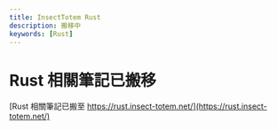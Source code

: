 ```yaml
---
title: InsectTotem Rust 
description: 搬移中
keywords: [Rust]
---
```


# Rust 相關筆記已搬移
[Rust 相關筆記已搬至 https://rust.insect-totem.net/](https://rust.insect-totem.net/)